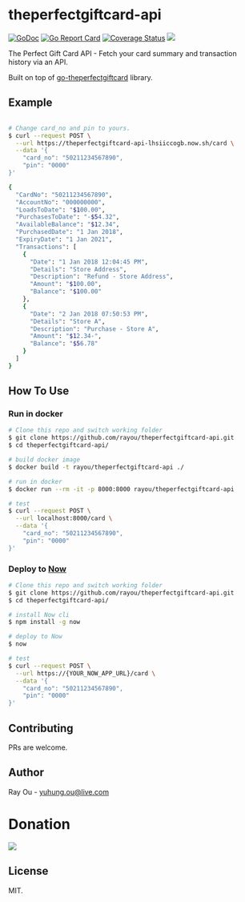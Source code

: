 [donation]: https://donorbox.org/rayou?amount=10

# theperfectgiftcard-api
[![GoDoc](https://godoc.org/github.com/rayou/theperfectgiftcard-api?status.svg)](https://godoc.org/github.com/rayou/theperfectgiftcard-api)
[![Go Report Card](https://goreportcard.com/badge/github.com/rayou/theperfectgiftcard-api)](https://goreportcard.com/report/github.com/rayou/theperfectgiftcard-api)
[![Coverage Status](https://coveralls.io/repos/github/rayou/theperfectgiftcard-api/badge.svg)](https://coveralls.io/github/rayou/theperfectgiftcard-api)
[![](https://img.shields.io/badge/Donate-Donorbox-green.svg)][donation]

The Perfect Gift Card API - Fetch your card summary and transaction history via an API. 

Built on top of [go-theperfectgiftcard](https://github.com/rayou/go-theperfectgiftcard) library.

## Example
```sh

# Change card_no and pin to yours.
$ curl --request POST \
  --url https://theperfectgiftcard-api-lhsiiccogb.now.sh/card \
  --data '{
	"card_no": "50211234567890",
	"pin": "0000"
}'

{
  "CardNo": "50211234567890",
  "AccountNo": "000000000",
  "LoadsToDate": "$100.00",
  "PurchasesToDate": "-$54.32",
  "AvailableBalance": "$12.34",
  "PurchasedDate": "1 Jan 2018",
  "ExpiryDate": "1 Jan 2021",
  "Transactions": [
    {
      "Date": "1 Jan 2018 12:04:45 PM",
      "Details": "Store Address",
      "Description": "Refund - Store Address",
      "Amount": "$100.00",
      "Balance": "$100.00"
    },
    {
      "Date": "2 Jan 2018 07:50:53 PM",
      "Details": "Store A",
      "Description": "Purchase - Store A",
      "Amount": "$12.34-",
      "Balance": "$56.78"
    }
  ]
}
```

## How To Use

### Run in docker
```sh
# Clone this repo and switch working folder
$ git clone https://github.com/rayou/theperfectgiftcard-api.git
$ cd theperfectgiftcard-api/

# build docker image
$ docker build -t rayou/theperfectgiftcard-api ./ 

# run in docker
$ docker run --rm -it -p 8000:8000 rayou/theperfectgiftcard-api

# test 
$ curl --request POST \
  --url localhost:8000/card \
  --data '{
	"card_no": "50211234567890",
	"pin": "0000"
}'
```

### Deploy to [Now](https://now.sh)
```sh
# Clone this repo and switch working folder
$ git clone https://github.com/rayou/theperfectgiftcard-api.git
$ cd theperfectgiftcard-api/ 

# install Now cli
$ npm install -g now 

# deploy to Now
$ now

# test
$ curl --request POST \
  --url https://{YOUR_NOW_APP_URL}/card \
  --data '{
	"card_no": "50211234567890",
	"pin": "0000"
}'

```

## Contributing

PRs are welcome.

## Author

Ray Ou - yuhung.ou@live.com

# Donation

[![](https://d1iczxrky3cnb2.cloudfront.net/button-small-green.png)][donation]

## License

MIT.
